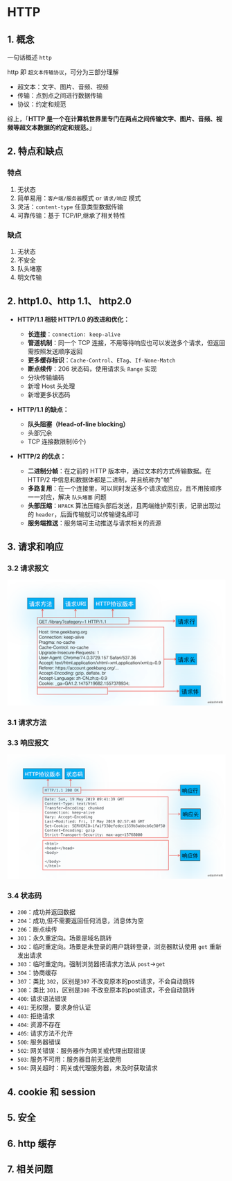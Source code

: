 # HTTP

## 1. 概念

一句话概述 `http`

http 即 `超文本传输协议`，可分为三部分理解
  - 超文本：文字、图片、音频、视频
  - 传输：点到点之间进行数据传输
  - 协议：约定和规范

综上，「**HTTP 是一个在计算机世界里专门在两点之间传输文字、图片、音频、视频等超文本数据的约定和规范。**」

## 2. 特点和缺点

### 特点

1. 无状态
2. 简单易用：`客户端/服务器`模式 or `请求/响应` 模式
3. 灵活：`content-type` 任意类型数据传输
4. 可靠传输：基于 TCP/IP,继承了相关特性

### 缺点

1. 无状态
2. 不安全
3. 队头堵塞
4. 明文传输


## 2. http1.0、http 1.1、 http2.0

- **HTTP/1.1 相较 HTTP/1.0 的改进和优化：**  

    - **长连接**：`connection: keep-alive`
    - **管道机制**：同一个 TCP 连接，不用等待响应也可以发送多个请求，但返回需按照发送顺序返回
    - **更多缓存标识**：`Cache-Control`、`ETag`、`If-None-Match`
    - **断点续传**：206 状态码，使用请求头 `Range` 实现
    - 分块传输编码
    - 新增 Host 头处理
    - 新增更多状态码

- **HTTP/1.1 的缺点：**

    - **队头阻塞（Head-of-line blocking）**
    - 头部冗余
    - TCP 连接数限制(6个)

- **HTTP/2 的优点：**

    - **二进制分帧**：在之前的 HTTP 版本中，通过文本的方式传输数据。在 HTTP/2 中信息和数据体都是二进制，并且统称为"帧"
    - **多路复用**：在一个连接里，可以同时发送多个请求或回应，且不用按顺序一一对应，解决 `队头堵塞` 问题
    - **头部压缩**：`HPACK` 算法压缩头部后发送，且两端维护索引表，记录出现过的 `header`，后面传输就可以传输键名即可
    - **服务端推送**：服务端可主动推送与请求相关的资源

## 3. 请求和响应

### 3.2 请求报文

![](../../../assets/http-request.png)

### 3.1 请求方法


### 3.3 响应报文

![](../../../assets/http-response.png)

### 3.4 状态码

- `200`：成功并返回数据
- `204`：成功,但不需要返回任何消息，消息体为空
- `206`：断点续传
- `301`：永久重定向。场景是域名跳转
- `302`：临时重定向。场景是未登录的用户跳转登录，浏览器默认使用 `get` 重新发出请求
- `303`：临时重定向。强制浏览器把请求方法从 `post`->`get` 
- `304`：协商缓存
- `307`：类比 `302`，区别是`307` 不改变原本的post请求，不会自动跳转
- `308`：类比 `301`，区别是`308` 不改变原本的post请求，不会自动跳转
- `400`: 请求语法错误
- `401`: 无权限，要求身份认证
- `403`: 拒绝请求
- `404`: 资源不存在
- `405`: 请求方法不允许
- `500`: 服务器错误
- `502`: 网关错误：服务器作为网关或代理出现错误
- `503`: 服务不可用：服务器目前无法使用
- `504`: 网关超时：网关或代理服务器，未及时获取请求

## 4. cookie 和 session

## 5. 安全

## 6. http 缓存

## 7. 相关问题
